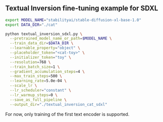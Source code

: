 ## Textual Inversion fine-tuning example for SDXL

```bash
export MODEL_NAME="stabilityai/stable-diffusion-xl-base-1.0"
export DATA_DIR="./cat"

python textual_inversion_sdxl.py \
  --pretrained_model_name_or_path=$MODEL_NAME \
  --train_data_dir=$DATA_DIR \
  --learnable_property="object" \
  --placeholder_token="<cat-toy>" \
  --initializer_token="toy" \
  --resolution=768 \
  --train_batch_size=1 \
  --gradient_accumulation_steps=4 \
  --max_train_steps=500 \
  --learning_rate=5.0e-04 \
  --scale_lr \
  --lr_scheduler="constant" \
  --lr_warmup_steps=0 \
  --save_as_full_pipeline \
  --output_dir="./textual_inversion_cat_sdxl"
```

For now, only training of the first text encoder is supported.
